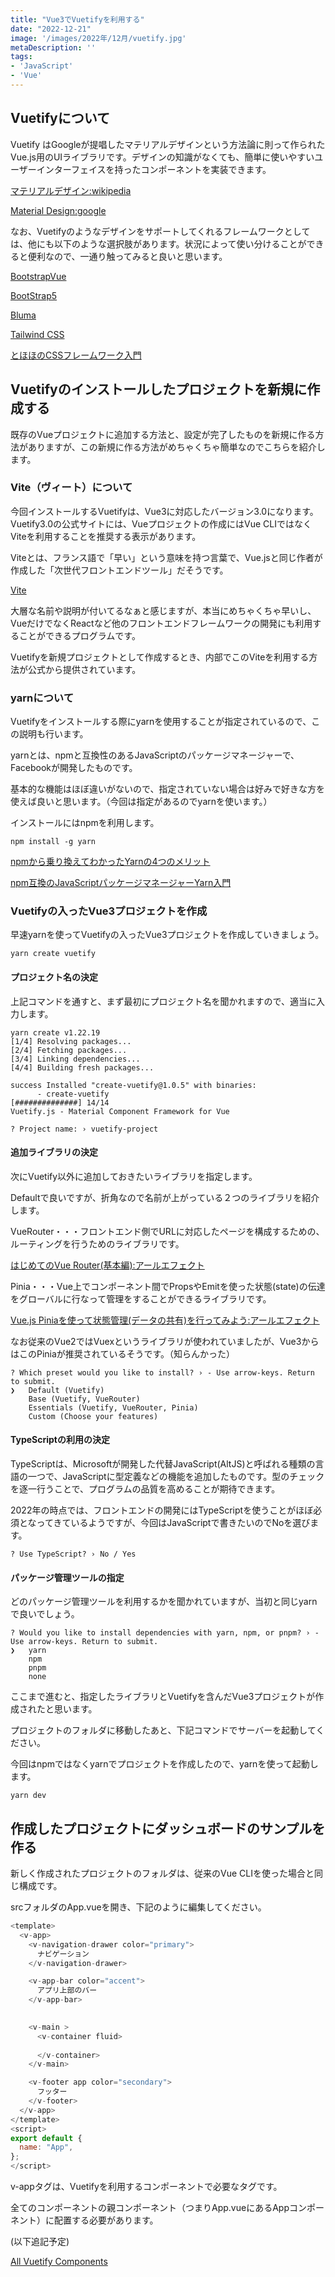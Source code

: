 ```yaml
---
title: "Vue3でVuetifyを利用する"
date: "2022-12-21"
image: '/images/2022年/12月/vuetify.jpg'
metaDescription: ''
tags: 
- 'JavaScript'
- 'Vue'
---
```


## Vuetifyについて

<bold>Vuetify</bold> はGoogleが提唱した<blue>マテリアルデザイン</blue>という方法論に則って作られたVue.js用のUIライブラリです。デザインの知識がなくても、簡単に使いやすいユーザーインターフェイスを持ったコンポーネントを実装できます。


[マテリアルデザイン:wikipedia](https://ja.wikipedia.org/wiki/%E3%83%9E%E3%83%86%E3%83%AA%E3%82%A2%E3%83%AB%E3%83%87%E3%82%B6%E3%82%A4%E3%83%B3)

[Material Design:google](https://m3.material.io/)


なお、Vuetifyのようなデザインをサポートしてくれるフレームワークとしては、他にも以下のような選択肢があります。状況によって使い分けることができると便利なので、一通り触ってみると良いと思います。


[BootstrapVue](https://bootstrap-vue.org/)

[BootStrap5](https://getbootstrap.jp/docs/5.0/getting-started/introduction/)

[Bluma](https://bulma.io/)

[Tailwind CSS](https://tailwindcss.com/)

[とほほのCSSフレームワーク入門](https://www.tohoho-web.com/ex/css-framework.html)

## Vuetifyのインストールしたプロジェクトを新規に作成する

既存のVueプロジェクトに追加する方法と、設定が完了したものを新規に作る方法がありますが、この新規に作る方法がめちゃくちゃ簡単なのでこちらを紹介します。


### Vite（ヴィート）について

今回インストールするVuetifyは、Vue3に対応したバージョン3.0になります。Vuetify3.0の公式サイトには、Vueプロジェクトの作成にはVue CLIではなく<bold>Vite</bold>を利用することを推奨する表示があります。

Viteとは、フランス語で「早い」という意味を持つ言葉で、Vue.jsと同じ作者が作成した「次世代フロントエンドツール」だそうです。

[Vite](https://ja.vitejs.dev/)

大層な名前や説明が付いてるなぁと感じますが、本当にめちゃくちゃ早いし、VueだけでなくReactなど他のフロントエンドフレームワークの開発にも利用することができるプログラムです。

Vuetifyを新規プロジェクトとして作成するとき、内部でこのViteを利用する方法が公式から提供されています。

### yarnについて

Vuetifyをインストールする際に<bold>yarn</bold>を使用することが指定されているので、この説明も行います。

yarnとは、npmと互換性のあるJavaScriptのパッケージマネージャーで、Facebookが開発したものです。

基本的な機能はほぼ違いがないので、指定されていない場合は好みで好きな方を使えば良いと思います。（今回は指定があるのでyarnを使います。）

インストールにはnpmを利用します。

```terminal
npm install -g yarn
```

[npmから乗り換えてわかったYarnの4つのメリット](https://ics.media/entry/19384/)

[npm互換のJavaScriptパッケージマネージャーYarn入門](https://ics.media/entry/13838/)

### Vuetifyの入ったVue3プロジェクトを作成

早速yarnを使ってVuetifyの入ったVue3プロジェクトを作成していきましょう。

```terminal
yarn create vuetify
```

#### プロジェクト名の決定

上記コマンドを通すと、まず最初にプロジェクト名を聞かれますので、適当に入力します。

```terminal
yarn create v1.22.19
[1/4] Resolving packages...
[2/4] Fetching packages...
[3/4] Linking dependencies...
[4/4] Building fresh packages...

success Installed "create-vuetify@1.0.5" with binaries:
      - create-vuetify
[##############] 14/14
Vuetify.js - Material Component Framework for Vue

? Project name: › vuetify-project
```
#### 追加ライブラリの決定

次にVuetify以外に追加しておきたいライブラリを指定します。

Defaultで良いですが、折角なので名前が上がっている２つのライブラリを紹介します。

<bold>VueRouter</bold>・・・フロントエンド側でURLに対応したページを構成するための、<red>ルーティングを行うためのライブラリ</red>です。

[はじめてのVue Router(基本編):アールエフェクト](https://reffect.co.jp/vue/first-time-vue-router)

<bold>Pinia</bold>・・・Vue上でコンポーネント間でPropsやEmitを使った状態(state)の伝達を<red>グローバルに行なって管理をすることができるライブラリ</red>です。

[Vue.js Piniaを使って状態管理(データの共有)を行ってみよう:アールエフェクト](https://reffect.co.jp/vue/vue-pinia)

なお従来のVue2では<bold>Vuex</bold>というライブラリが使われていましたが、Vue3からはこのPiniaが推奨されているそうです。（知らんかった）

```terminal
? Which preset would you like to install? › - Use arrow-keys. Return to submit.
❯   Default (Vuetify)
    Base (Vuetify, VueRouter)
    Essentials (Vuetify, VueRouter, Pinia)
    Custom (Choose your features)
```

#### TypeScriptの利用の決定

<bold>TypeScript</bold>は、Microsoftが開発した代替JavaScript(AltJS)と呼ばれる種類の言語の一つで、JavaScriptに型定義などの機能を追加したものです。型のチェックを逐一行うことで、プログラムの品質を高めることが期待できます。

2022年の時点では、フロントエンドの開発にはTypeScriptを使うことがほぼ必須となってきているようですが、今回はJavaScriptで書きたいのでNoを選びます。


```terminal
? Use TypeScript? › No / Yes
```

#### パッケージ管理ツールの指定

どのパッケージ管理ツールを利用するかを聞かれていますが、当初と同じyarnで良いでしょう。

```terminal
? Would you like to install dependencies with yarn, npm, or pnpm? › - Use arrow-keys. Return to submit.
❯   yarn
    npm
    pnpm
    none
```

ここまで進むと、指定したライブラリとVuetifyを含んだVue3プロジェクトが作成されたと思います。

プロジェクトのフォルダに移動したあと、下記コマンドでサーバーを起動してください。

今回はnpmではなくyarnでプロジェクトを作成したので、yarnを使って起動します。

```terminal
yarn dev
```

## 作成したプロジェクトにダッシュボードのサンプルを作る

新しく作成されたプロジェクトのフォルダは、従来のVue CLIを使った場合と同じ構成です。

srcフォルダのApp.vueを開き、下記のように編集してください。

```javascript
<template>
  <v-app>
    <v-navigation-drawer color="primary">
      ナビゲーション
    </v-navigation-drawer>

    <v-app-bar color="accent">
      アプリ上部のバー
    </v-app-bar>

  
    <v-main >
      <v-container fluid>
        
      </v-container>
    </v-main>

    <v-footer app color="secondary">
      フッター
    </v-footer>
  </v-app>
</template>
<script>
export default {
  name: "App",
};
</script>
```

<red>v-app</red>タグは、Vuetifyを利用するコンポーネントで必要なタグです。

全てのコンポーネントの親コンポーネント（つまりApp.vueにあるAppコンポーネント）に配置する必要があります。

(以下追記予定)


[All Vuetify Components](https://next.vuetifyjs.com/en/components/all/)

